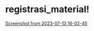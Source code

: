 # registrasi_material!
[Screenshot from 2023-07-13 16-02-45](https://github.com/rizkiayu/registrasi_material/assets/109949851/23e13831-4654-4c52-b716-57000f458222)
